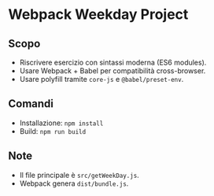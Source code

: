 # Webpack Weekday Project

## Scopo
- Riscrivere esercizio con sintassi moderna (ES6 modules).
- Usare Webpack + Babel per compatibilità cross-browser.
- Usare polyfill tramite `core-js` e `@babel/preset-env`.

## Comandi
- Installazione: `npm install`
- Build: `npm run build`

## Note
- Il file principale è `src/getWeekDay.js`.
- Webpack genera `dist/bundle.js`.
